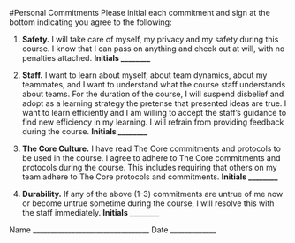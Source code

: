 #Personal Commitments
Please initial each commitment and sign at the bottom indicating you
agree to the following:
1. **Safety.** I will take care of myself, my privacy and my safety during
this course. I know that I can pass on anything and check out at
will, with no penalties attached.
**Initials ________**

2. **Staff.** I want to learn about myself, about team dynamics, about
my teammates, and I want to understand what the course staff
understands about teams. For the duration of the course, I will
suspend disbelief and adopt as a learning strategy the pretense that
presented ideas are true. I want to learn efficiently and I am willing
to accept the staff’s guidance to find new efficiency in my learning.
I will refrain from providing feedback during the course.
**Initials ________**

3. **The Core Culture.** I have read The Core commitments and
protocols to be used in the course. I agree to adhere to The Core
commitments and protocols during the course. This includes
requiring that others on my team adhere to The Core protocols and
commitments.
**Initials ________**

4. **Durability.** If any of the above (1-3) commitments are untrue of
me now or become untrue sometime during the course, I will
resolve this with the staff immediately.
**Initials ________**

Name _________________________________ Date _____________